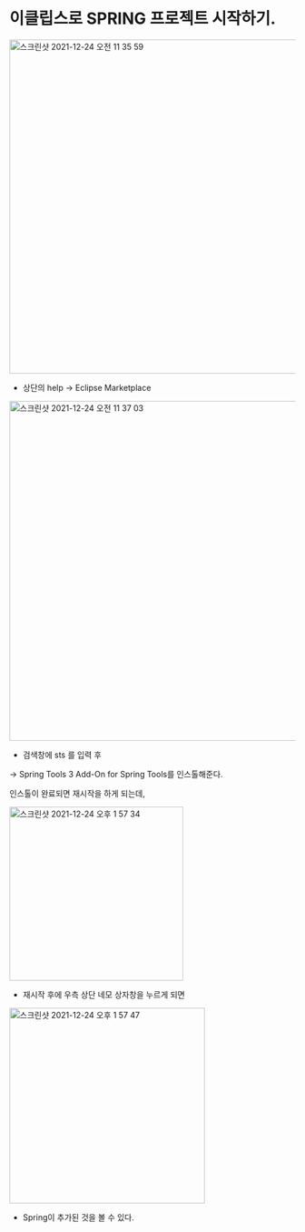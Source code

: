 # 이클립스로 SPRING 프로젝트 시작하기.

<img width="588" alt="스크린샷 2021-12-24 오전 11 35 59" src="https://user-images.githubusercontent.com/81155572/147330989-ba1748df-7021-4888-868a-68c073324fcd.png">

- 상단의 help -> Eclipse Marketplace


<img width="598" alt="스크린샷 2021-12-24 오전 11 37 03" src="https://user-images.githubusercontent.com/81155572/147331028-c50ca9a1-8e9e-43f3-84ed-a7d61654df5a.png">

- 검색창에 sts 를 입력 후 

-> Spring Tools 3 Add-On for Spring Tools를 인스톨해준다.

인스톨이 완료되면 재시작을 하게 되는데,

<img width="306" alt="스크린샷 2021-12-24 오후 1 57 34" src="https://user-images.githubusercontent.com/81155572/147331094-5daddd6c-f422-46f5-bc5e-2807f707cae7.png">

- 재시작 후에 우측 상단 네모 상자창을 누르게 되면

<img width="344" alt="스크린샷 2021-12-24 오후 1 57 47" src="https://user-images.githubusercontent.com/81155572/147331105-5b3645eb-bff8-48b2-9919-c8e547ff7bae.png">

- Spring이 추가된 것을 볼 수 있다.





